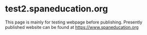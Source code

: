 # test2.spaneducation.org
This page is mainly for testing webpage before publishing.
Presently published website can be found at <a href="https://www.spaneducation.org">https://www.spaneducation.org</a>
